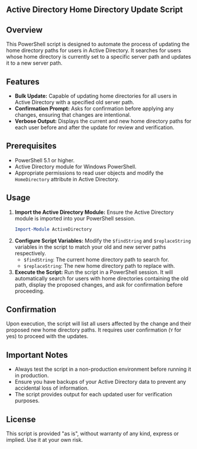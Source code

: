 ## Active Directory Home Directory Update Script

## Overview
This PowerShell script is designed to automate the process of updating the home directory paths for users in Active Directory. It searches for users whose home directory is currently set to a specific server path and updates it to a new server path.

## Features
- **Bulk Update:** Capable of updating home directories for all users in Active Directory with a specified old server path.
- **Confirmation Prompt:** Asks for confirmation before applying any changes, ensuring that changes are intentional.
- **Verbose Output:** Displays the current and new home directory paths for each user before and after the update for review and verification.

## Prerequisites
- PowerShell 5.1 or higher.
- Active Directory module for Windows PowerShell.
- Appropriate permissions to read user objects and modify the `HomeDirectory` attribute in Active Directory.

## Usage
1. **Import the Active Directory Module:** Ensure the Active Directory module is imported into your PowerShell session.
    ```powershell
    Import-Module ActiveDirectory
    ```
2. **Configure Script Variables:** Modify the `$findString` and `$replaceString` variables in the script to match your old and new server paths respectively.
    - `$findString`: The current home directory path to search for.
    - `$replaceString`: The new home directory path to replace with.
3. **Execute the Script:** Run the script in a PowerShell session. It will automatically search for users with home directories containing the old path, display the proposed changes, and ask for confirmation before proceeding.

## Confirmation
Upon execution, the script will list all users affected by the change and their proposed new home directory paths. It requires user confirmation (`Y` for yes) to proceed with the updates.

## Important Notes
- Always test the script in a non-production environment before running it in production.
- Ensure you have backups of your Active Directory data to prevent any accidental loss of information.
- The script provides output for each updated user for verification purposes.

## License
This script is provided "as is", without warranty of any kind, express or implied. Use it at your own risk.
